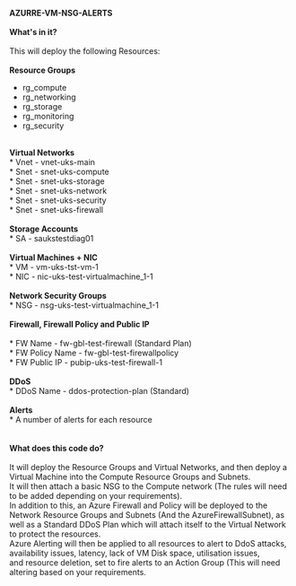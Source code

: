<B>AZURRE-VM-NSG-ALERTS</b>
<br>
<br>
<B>What's in it?</b><br>
<br>
This will deploy the following Resources:<br><br>
<b>Resource Groups</b><br>
* rg_compute<br>
* rg_networking<br>
* rg_storage<br>
* rg_monitoring<br>
* rg_security
<br>
<b>Virtual Networks</b><br>
* Vnet - vnet-uks-main<br>
* Snet - snet-uks-compute<br>
* Snet - snet-uks-storage<br>
* Snet - snet-uks-network<br>
* Snet - snet-uks-security<br>
* Snet - snet-uks-firewall<br>
<br>
<b>Storage Accounts</b><br>
* SA - saukstestdiag01<br>
<br>
<b>Virtual Machines + NIC</b><br>
* VM - vm-uks-tst-vm-1<br>
* NIC - nic-uks-test-virtualmachine_1-1<br>
<br>
<b>Network Security Groups</b><br>
* NSG - nsg-uks-test-virtualmachine_1-1<br>
<br>
<b>Firewall, Firewall Policy and Public IP</b><br>
<br>
* FW Name - fw-gbl-test-firewall (Standard Plan)<br>
* FW Policy Name - fw-gbl-test-firewallpolicy<br>
* FW Public IP - pubip-uks-test-firewall-1<br>
<br>
<b>DDoS</b><br>
* DDoS Name - ddos-protection-plan (Standard)<br>
<br>
<b>Alerts</b><br>
* A number of alerts for each resource<br>
<br>
<br>
<B>What does this code do?</b><br>
<br>
It will deploy the Resource Groups and Virtual Networks, and then deploy a Virtual Machine into the Compute Resource Groups and Subnets.<br>
It will then attach a basic NSG to the Compute network (The rules will need to be added depending on your requirements).<br>
In addition to this, an Azure Firewall and Policy will be deployed to the Network Resource Groups and Subnets (And the AzureFirewallSubnet), as
well as a Standard DDoS Plan which will attach itself to the Virtual Network to protect the resources.<br>
Azure Alerting will then be applied to all resources to alert to DdoS attacks, availability issues, latency, lack of VM Disk space, utilisation issues, <br>
and resource deletion, set to fire alerts to an Action Group (This will need altering based on your requirements.<br>
